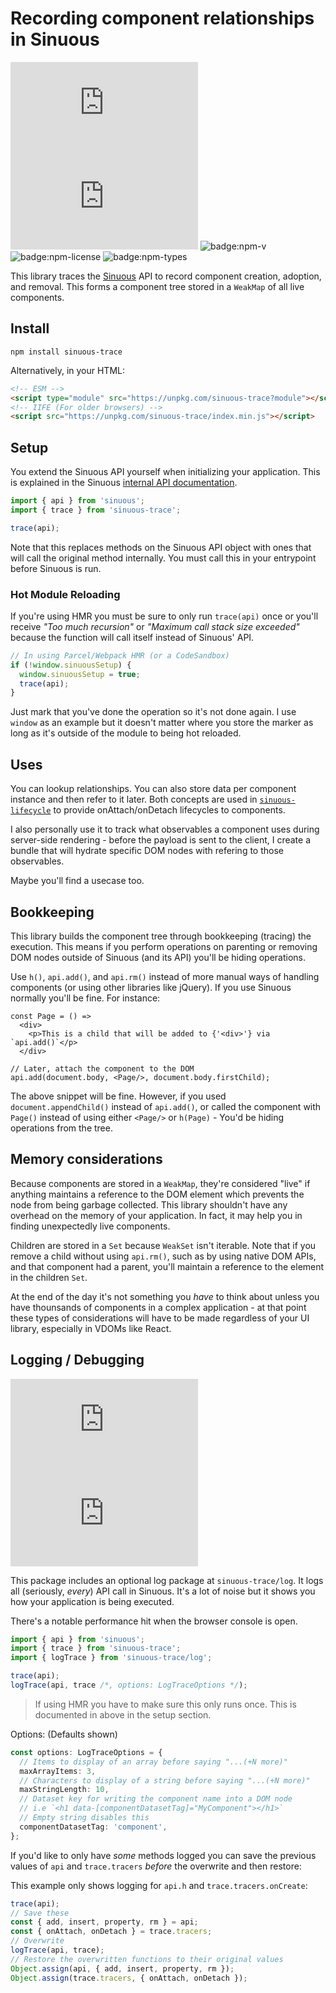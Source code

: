# Recording component relationships in Sinuous

![badge:min+gzip](https://img.badgesize.io/https://unpkg.com/sinuous-trace/index.js?compression=gzip&label=min%2Bgzip&style=flat-square)
![badge:min](https://img.badgesize.io/https://unpkg.com/sinuous-trace/index.js?label=min&style=flat-square)
![badge:npm-v](https://flat.badgen.net/npm/v/sinuous-trace)
![badge:npm-license](https://flat.badgen.net/npm/license/sinuous-trace)
![badge:npm-types](https://flat.badgen.net/npm/types/sinuous-trace)

This library traces the [Sinuous][1] API to record component creation, adoption,
and removal. This forms a component tree stored in a `WeakMap` of all live
components.

## Install

```
npm install sinuous-trace
```

Alternatively, in your HTML:

```html
<!-- ESM -->
<script type="module" src="https://unpkg.com/sinuous-trace?module"></script>
<!-- IIFE (For older browsers) -->
<script src="https://unpkg.com/sinuous-trace/index.min.js"></script>
```

## Setup

You extend the Sinuous API yourself when initializing your application. This is
explained in the Sinuous [internal API documentation][2].

```ts
import { api } from 'sinuous';
import { trace } from 'sinuous-trace';

trace(api);
```

Note that this replaces methods on the Sinuous API object with ones that will
call the original method internally. You must call this in your entrypoint
before Sinuous is run.

### Hot Module Reloading

If you're using HMR you must be sure to only run `trace(api)` once or you'll
receive _"Too much recursion"_ or _"Maximum call stack size exceeded"_ because
the function will call itself instead of Sinuous' API.

```ts
// In using Parcel/Webpack HMR (or a CodeSandbox)
if (!window.sinuousSetup) {
  window.sinuousSetup = true;
  trace(api);
}
```

Just mark that you've done the operation so it's not done again. I use `window`
as an example but it doesn't matter where you store the marker as long as it's
outside of the module to being hot reloaded.

## Uses

You can lookup relationships. You can also store data per component instance and
then refer to it later. Both concepts are used in [`sinuous-lifecycle`][3] to
provide onAttach/onDetach lifecycles to components.

I also personally use it to track what observables a component uses during
server-side rendering - before the payload is sent to the client, I create a
bundle that will hydrate specific DOM nodes with refering to those observables.

Maybe you'll find a usecase too.

## Bookkeeping

This library builds the component tree through bookkeeping (tracing) the
execution. This means if you perform operations on parenting or removing DOM
nodes outside of Sinuous (and its API) you'll be hiding operations.

Use `h()`, `api.add()`, and `api.rm()` instead of more manual ways of handling
components (or using other libraries like jQuery). If you use Sinuous normally
you'll be fine. For instance:

```tsx
const Page = () =>
  <div>
    <p>This is a child that will be added to {'<div>'} via `api.add()`</p>
  </div>

// Later, attach the component to the DOM
api.add(document.body, <Page/>, document.body.firstChild);
```

The above snippet will be fine. However, if you used `document.appendChild()`
instead of `api.add()`, or called the component with `Page()` instead of using
either `<Page/>` or `h(Page)` - You'd be hiding operations from the tree.

## Memory considerations

Because components are stored in a `WeakMap`, they're considered "live" if
anything maintains a reference to the DOM element which prevents the node from
being garbage collected. This library shouldn't have any overhead on the memory
of your application. In fact, it may help you in finding unexpectedly live
components.

Children are stored in a `Set` because `WeakSet` isn't iterable. Note that if
you remove a child without using `api.rm()`, such as by using native DOM APIs,
and that component had a parent, you'll maintain a reference to the element in
the children `Set`.

At the end of the day it's not something you _have_ to think about unless you
have thounsands of components in a complex application - at that point these
types of considerations will have to be made regardless of your UI library,
especially in VDOMs like React.

## Logging / Debugging

![badge:min+gzip](https://img.badgesize.io/https://unpkg.com/sinuous-trace/log/index.js?compression=gzip&label=min%2Bgzip&style=flat-square)
![badge:min](https://img.badgesize.io/https://unpkg.com/sinuous-trace/log/index.js?label=min&style=flat-square)

This package includes an optional log package at `sinuous-trace/log`. It logs
all (seriously, _every_) API call in Sinuous. It's a lot of noise but it shows
you how your application is being executed.

There's a notable performance hit when the browser console is open.

```ts
import { api } from 'sinuous';
import { trace } from 'sinuous-trace';
import { logTrace } from 'sinuous-trace/log';

trace(api);
logTrace(api, trace /*, options: LogTraceOptions */);
```

> If using HMR you have to make sure this only runs once. This is documented in
> above in the setup section.

Options: (Defaults shown)

```ts
const options: LogTraceOptions = {
  // Items to display of an array before saying "...(+N more)"
  maxArrayItems: 3,
  // Characters to display of a string before saying "...(+N more)"
  maxStringLength: 10,
  // Dataset key for writing the component name into a DOM node
  // i.e `<h1 data-[componentDatasetTag]="MyComponent"></h1>`
  // Empty string disables this
  componentDatasetTag: 'component',
};
```

If you'd like to only have _some_ methods logged you can save the previous
values of `api` and `trace.tracers` _before_ the overwrite and then restore:

This example only shows logging for `api.h` and `trace.tracers.onCreate`:

```ts
trace(api);
// Save these
const { add, insert, property, rm } = api;
const { onAttach, onDetach } = trace.tracers;
// Overwrite
logTrace(api, trace);
// Restore the overwritten functions to their original values
Object.assign(api, { add, insert, property, rm });
Object.assign(trace.tracers, { onAttach, onDetach });
```

[1]: https://sinuous.dev
[2]: https://github.com/luwes/sinuous#internal-api
[3]: https://gitlab.com/nthm/sinuous-packages/-/tree/work/sinuous-lifecycle
